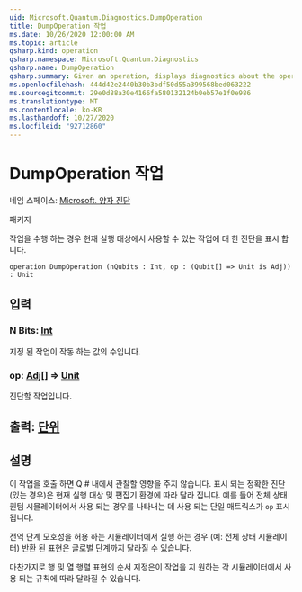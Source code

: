 ```yaml
---
uid: Microsoft.Quantum.Diagnostics.DumpOperation
title: DumpOperation 작업
ms.date: 10/26/2020 12:00:00 AM
ms.topic: article
qsharp.kind: operation
qsharp.namespace: Microsoft.Quantum.Diagnostics
qsharp.name: DumpOperation
qsharp.summary: Given an operation, displays diagnostics about the operation that are made available by the current execution target.
ms.openlocfilehash: 444d42e2440b30b3bdf50d55a399568bed063222
ms.sourcegitcommit: 29e0d88a30e4166fa580132124b0eb57e1f0e986
ms.translationtype: MT
ms.contentlocale: ko-KR
ms.lasthandoff: 10/27/2020
ms.locfileid: "92712860"
---
```

# <a name="dumpoperation-operation"></a>DumpOperation 작업

네임 스페이스: [Microsoft. 양자 진단](xref:Microsoft.Quantum.Diagnostics)

패키지 [](https://nuget.org/packages/)


작업을 수행 하는 경우 현재 실행 대상에서 사용할 수 있는 작업에 대 한 진단을 표시 합니다.

```qsharp
operation DumpOperation (nQubits : Int, op : (Qubit[] => Unit is Adj)) : Unit
```


## <a name="input"></a>입력

### <a name="nqubits--int"></a>N Bits: [Int](xref:microsoft.quantum.lang-ref.int)

지정 된 작업이 작동 하는 값의 수입니다.


### <a name="op--qubit--unit-adj"></a>op: [Adj](xref:microsoft.quantum.lang-ref.qubit)[] => [Unit](xref:microsoft.quantum.lang-ref.unit)

진단할 작업입니다.



## <a name="output--unit"></a>출력: [단위](xref:microsoft.quantum.lang-ref.unit)



## <a name="remarks"></a>설명

이 작업을 호출 하면 Q # 내에서 관찰할 영향을 주지 않습니다. 표시 되는 정확한 진단 (있는 경우)은 현재 실행 대상 및 편집기 환경에 따라 달라 집니다.
예를 들어 전체 상태 퀀텀 시뮬레이터에서 사용 되는 경우를 나타내는 데 사용 되는 단일 매트릭스가 `op` 표시 됩니다.

전역 단계 모호성을 허용 하는 시뮬레이터에서 실행 하는 경우 (예: 전체 상태 시뮬레이터) 반환 된 표현은 글로벌 단계까지 달라질 수 있습니다.

마찬가지로 행 및 열 행렬 표현의 순서 지정은이 작업을 지 원하는 각 시뮬레이터에서 사용 되는 규칙에 따라 달라질 수 있습니다.